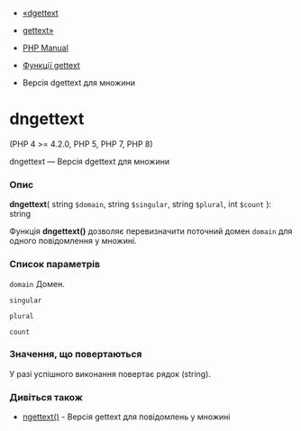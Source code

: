 - [«dgettext](function.dgettext.md)
- [gettext»](function.gettext.md)

- [PHP Manual](index.md)
- [Функції gettext](ref.gettext.md)
- Версія dgettext для множини

# dngettext

(PHP 4 \>= 4.2.0, PHP 5, PHP 7, PHP 8)

dngettext — Версія dgettext для множини

### Опис

**dngettext**(
string `$domain`,
string `$singular`,
string `$plural`,
int `$count`
): string

Функція **dngettext()** дозволяє перевизначити поточний домен `domain`
для одного повідомлення у множині.

### Список параметрів

`domain`
Домен.

`singular`

`plural`

`count`

### Значення, що повертаються

У разі успішного виконання повертає рядок (string).

### Дивіться також

- [ngettext()](function.ngettext.md) - Версія gettext для повідомлень
у множині
